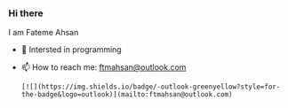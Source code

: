 ### Hi there

<!--
**Fateme-Ahsan/Fateme-Ahsan** is a ✨ _special_ ✨ repository because its `README.md` (this file) appears on your GitHub profile.
-->
I am Fateme Ahsan

- 🌱 Intersted in programming
- 📫 How to reach me: ftmahsan@outlook.com

      [![](https://img.shields.io/badge/-outlook-greenyellow?style=for-the-badge&logo=outlook)](mailto:ftmahsan@outlook.com)
